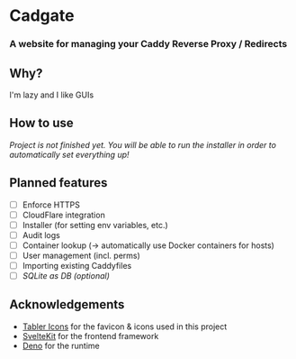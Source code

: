 # Cadgate

### A website for managing your Caddy Reverse Proxy / Redirects

## Why?

I'm lazy and I like GUIs

## How to use

_Project is not finished yet. You will be able to run the installer in order to automatically set everything up!_

## Planned features

-   [ ] Enforce HTTPS
-   [ ] CloudFlare integration
-   [ ] Installer (for setting env variables, etc.)
-   [ ] Audit logs
-   [ ] Container lookup (-> automatically use Docker containers for hosts)
-   [ ] User management (incl. perms)
-   [ ] Importing existing Caddyfiles
-   [ ] _SQLite as DB (optional)_

## Acknowledgements

-   [Tabler Icons](https://tabler.io/icons) for the favicon & icons used in this project
-   [SvelteKit](https://kit.svelte.dev) for the frontend framework
-   [Deno](https://deno.land) for the runtime
